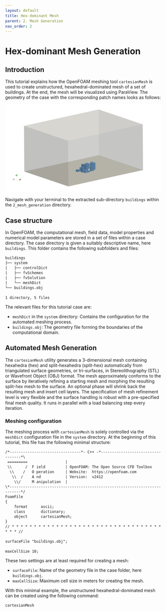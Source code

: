 ```yaml
---
layout: default
title: Hex-dominant Mesh
parent: 2. Mesh Generation
nav_order: 2
---
```


# Hex-dominant Mesh Generation

## Introduction

This tutorial explains how the OpenFOAM meshing tool `cartesianMesh` is used to create unstructured, hexahedral-dominated mesh of a set of buildings. At the end, the mesh will be visualized using ParaView. The geometry of the case with the corresponding patch names looks as follows:

![Building case geometry](figures/buildings-geometry.png)

Navigate with your terminal to the extracted sub-directory `buildings` within the `2_mesh_generation` directory.



## Case structure

In OpenFOAM, the computational mesh, field data, model properties and numerical model parameters are stored in a set of files within a case directory. The case directory is given a suitably descriptive name, here `buildings`. This folder contains the following subfolders and files:

```
buildings
├── system
|   ├── controlDict
|   ├── fvSchemes
|   ├── fvSolution
|   └── meshDict
└── buildings.obj
 
1 directory, 5 files
```

The relevant files for this tutorial case are:
 - `meshDict` in the `system` directory: Contains the configuration for the automated meshing process.
 - `buildings.obj`: The geometry file forming the boundaries of the computational domain.


## Automated Mesh Generation

The `cartesianMesh` utility generates a 3-dimensional mesh containing hexahedra (hex) and split-hexahedra (split-hex) automatically from triangulated surface geometries, or tri-surfaces, in Stereolithography (STL) or Wavefront Object (OBJ) format. The mesh approximately conforms to the surface by iteratively refining a starting mesh and morphing the resulting split-hex mesh to the surface. An optional phase will shrink back the resulting mesh and insert cell layers. The specification of mesh refinement level is very ﬂexible and the surface handling is robust with a pre-specified final mesh quality. It runs in parallel with a load balancing step every iteration.

### Meshing configuration

The meshing process with `cartesianMesh` is solely controlled via the `meshDict` configuration file in the `system` directory. At the beginning of this tutorial, this file has the following minimal structure:

```
/*--------------------------------*- C++ -*----------------------------------*\
 =========                 |
 \\      /  F ield         | OpenFOAM: The Open Source CFD Toolbox
  \\    /   O peration     | Website:  https://openfoam.com
   \\  /    A nd           | Version:  v2412
    \\/     M anipulation  |
\*---------------------------------------------------------------------------*/
FoamFile
{
    format      ascii;
    class       dictionary;
    object      cartesianMesh;
}
// * * * * * * * * * * * * * * * * * * * * * * * * * * * * * * * * * * * * * //

surfaceFile "buildings.obj";

maxCellSize 10;
```

These two settings are at least required for creating a mesh:
 - `surfaceFile`: Name of the geometry file in the case folder, here `buildings.obj`.
 - `maxCellSize`: Maximum cell size in meters for creating the mesh.

With this minimal example, the unstructured hexahedral-dominated mesh can be created using the following command:

```bash
cartesianMesh
```

